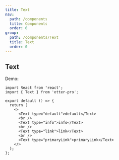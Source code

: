 ```yaml
---
title: Text
nav:
  path: /components
  title: Components
  order: 0
group:
  path: /components/Text
  title: Text
  order: 0
---
```


## Text

Demo:

```tsx
import React from 'react';
import { Text } from 'otter-pro';

export default () => {
  return (
    <>
      <Text type="default">default</Text>
      <br />
      <Text type="info">info</Text>
      <br />
      <Text type="link">link</Text>
      <br />
      <Text type="primaryLink">primaryLink</Text>
    </>
  );
};
```

<API src="./index.tsx"></API>
